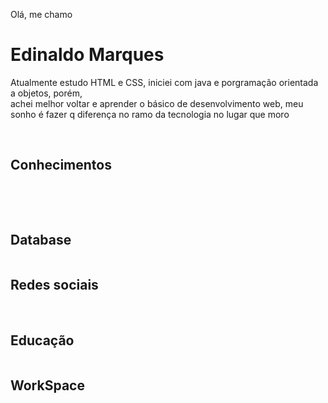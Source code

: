 Olá, me chamo <h1>Edinaldo Marques</h1>
<p> Atualmente estudo HTML e CSS, iniciei com java e porgramação orientada a objetos, porém, <br>
 achei melhor voltar e aprender o básico de desenvolvimento web, meu sonho é fazer q diferença no ramo da tecnologia no lugar que moro </p><br>
 <h2>Conhecimentos</h2>
   <p> <img src="https://img.shields.io/badge/Java-ED8B00?style=for-the-badge&logo=java&logoColor=white" alt=""> <img src="https://img.shields.io/badge/GIT-E44C30?style=for-the-badge&logo=git&logoColor=white" alt=""> <img src="https://img.shields.io/badge/HTML5-E34F26?style=for-the-badge&logo=html5&logoColor=white" alt=""> <img src="https://img.shields.io/badge/CSS3-1572B6?style=for-the-badge&logo=css3&logoColor=white" alt=""></p>
    <br>
    <h2>Database</h2>
      <img src="https://img.shields.io/badge/Microsoft%20SQL%20Server-CC2927?style=for-the-badge&logo=microsoft%20sql%20server&logoColor=white" alt="">
      <br>
       <h2>Redes sociais</h2>
       <a href="https://www.linkedin.com/in/edinaldolouredomarques/" target="_blank" rel="external"><img src="https://img.shields.io/badge/LinkedIn-0077B5?style=for-the-badge&logo=linkedin&logoColor=white" alt=""></a>  <a href="https://www.facebook.com/edinaldo.louredomarques" target="_blank" rel="external"><img src="https://img.shields.io/badge/Facebook-1877F2?style=for-the-badge&logo=facebook&logoColor=white" alt=""></a>   <a href="https://img.shields.io/badge/Instagram-E4405F?style=for-the-badge&logo=instagram&logoColor=white" target="_blank" rel="external"><img src="https://img.shields.io/badge/Instagram-E4405F?style=for-the-badge&logo=instagram&logoColor=white" alt=""></a>
       <br>
            <h2>Educação</h2>
        <a href="https://www.sololearn.com/profile/24377513"><img src="https://img.shields.io/badge/-Sololearn-3a464b?style=for-the-badge&logo=Sololearn&logoColor=white" alt=""></a>
       <br>
           <h2>WorkSpace</h2>
        <img src="https://img.shields.io/badge/acer%20Aspire%205-83B81A?style=for-the-badge&logo=acer&logoColor=white" alt="">
 


